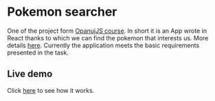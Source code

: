 # Pokemon searcher

One of the project form [OpanujJS course](https://przeprogramowani.pl/kurs-javascript). In short it is an App wrote in React thanks to which we can find the pokemon that interests us. More details [here](https://przeprogramowani.netlify.app/znajdz-je-wszystkie.pdf). Currently the application meets the basic requirements presented in the task.


## Live demo

Click [here](https://mb-dir.github.io/pokemon-searcher/) to see how it works.
